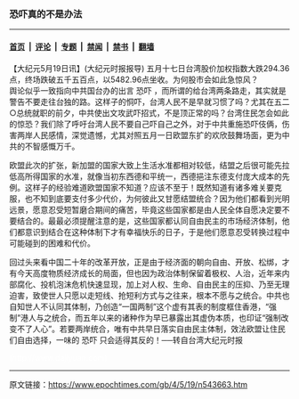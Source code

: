 ### 恐吓真的不是办法

---

#### [首页](../../../..?n543663) &nbsp;|&nbsp; [评论](../../../../../epoch-comment?n543663) &nbsp;|&nbsp; [专题](../../../../../epoch-special?n543663) &nbsp;|&nbsp; [禁闻](../../../../../epoch-news?n543663) &nbsp;|&nbsp; [禁书](../../../../../books?n543663) &nbsp;|&nbsp; [翻墙](https://github.com/gfw-breaker/nogfw/blob/master/README.md?n543663)


<div class="post_content" id="artbody" itemprop="articleBody">
 <!-- article content begin -->
 <p>
  【大纪元5月19日讯】(大纪元时报报导) 五月十七日台湾股价加权指数大跌294.36点，终场跌破五千五百点，以5482.96点坐收。为何股市会如此急惊风？
  <br/>
  舆论似乎一致指向中共国台办的出言
  <ok href="https://www.epochtimes.com/gb/tag/%E6%81%90%E5%90%93.html">
   恐吓
  </ok>
  ，而所谓的给台湾两条路走，其实就是警告不要走往台独的路。这样子的恫吓，台湾人民不是早就习惯了吗？尤其在五二○总统就职的前夕，中共使出文攻武吓招式，不是顶正常的吗？台湾住民怎会如此的惊恐？我们除了呼吁台湾人民不要自己吓自己之外，对于中共重施恐吓伎俩，伤害两岸人民感情，深觉遗憾，尤其对照五月一日欧盟东扩的欢欣鼓舞场面，更为中共的不智感慨万千。
 </p>
 <p>
  欧盟此次的扩张，新加盟的国家大致上生活水准都相对较低，结盟之后很可能先拉低高所得国家的水准，就像当初东西德和平统一，西德挹注东德支付庞大成本的先例。这样子的经验难道欧盟国家不知道？应该不至于！既然知道有诸多难关要克服，也不知到底要支付多少代价，为何彼此又甘愿结盟统合？因为他们都看到光明远景，愿意忍受短暂磨合期间的痛苦，毕竟这些国家都是由人民全体自愿决定要不要结合的。最最必须提醒注意的是，这些国家都认同自由民主的市场经济体制，他们都意识到结合在这种体制下才有幸福快乐的日子，于是他们愿意忍受转换过程中可能碰到的困难和代价。
 </p>
 <p>
  回过头来看中国二十年的改革开放，正是由于经济面的朝向自由、开放、松绑，才有今天高度物质经济成长的局面，但也因为政治体制保留着极权、人治，近年来内部腐化、投机泡沫危机快速显现，加上对人权、生命、自由民主的压抑、乃至无理迫害，致使世人只愿以走短线、抢短利方式与之往来，根本不愿与之统合。中共也自知世人不认同其体制，乃创造“一国两制”这个虚有其表的制度框住香港，“强制”港人与之统合，而五年以来的诸种作为早已暴露出其虚伪本质，也印证“强制改变不了人心”。若要两岸统合，唯有中共早日落实自由民主体制，效法欧盟让住民们自由选择，一味的
  <ok href="https://www.epochtimes.com/gb/tag/%E6%81%90%E5%90%93.html">
   恐吓
  </ok>
  只会适得其反的！──转自台湾大纪元时报
 </p>
 <p>
  <font color="#ffffff">
   (http://www.dajiyuan.com)
  </font>
 </p>
 <!-- article content end -->
 <div id="below_article_ad">
 </div>
</div>


---

原文链接：https://www.epochtimes.com/gb/4/5/19/n543663.htm